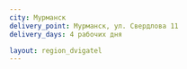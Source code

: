 ```yaml
---
city: Мурманск 
delivery_point: Мурманск, ул. Свердлова 11
delivery_days: 4 рабочих дня

layout: region_dvigatel
---
```


